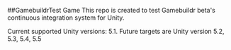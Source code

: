 ##GamebuildrTest Game
This repo is created to test Gamebuildr beta's continuous integration system for Unity.

Current supported Unity versions: 5.1. Future targets are Unity version 5.2, 5.3, 5.4, 5.5
